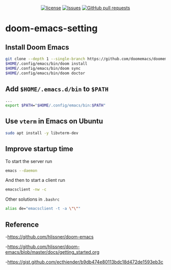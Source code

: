 <p align="center">
  <a href="https://github.com/mingyuchoo/doom-emacs-configurations/blob/main/LICENSE"><img alt="license" src="https://img.shields.io/github/license/mingyuchoo/doom-emacs-configurations"/></a>
  <a href="https://github.com/mingyuchoo/doom-emacs-setting/issues"><img alt="Issues" src="https://img.shields.io/github/issues/mingyuchoo/doom-emacs-setting?color=appveyor" /></a>
  <a href="https://github.com/mingyuchoo/doom-emacs-setting/pulls"><img alt="GitHub pull requests" src="https://img.shields.io/github/issues-pr/mingyuchoo/doom-emacs-setting?color=appveyor" /></a>
</p>

# doom-emacs-setting

## Install Doom Emacs

```bash
git clone --depth 1 --single-branch https://github.com/doomemacs/doomemacs ~/.config/emacs
$HOME/.config/emacs/bin/doom install
$HOME/.config/emacs/bin/doom sync
$HOME/.config/emacs/bin/doom doctor
```

## Add `$HOME/.emacs.d/bin` to `$PATH`

```bash
...
export $PATH="$HOME/.config/emacs/bin:$PATH"
```

## Use `vterm` in Emacs on Ubuntu

```bash
sudo apt install -y libvterm-dev
```

## Improve startup time

To start the server run

```bash
emacs --daemon
```

And then to start a client run

```bash
emacsclient -nw -c
```

Other solutions in `.bashrc`

```bash
alias de="emacsclient -t -a \"\""
```

## Reference

-<https://github.com/hlissner/doom-emacs>

-<https://github.com/hlissner/doom-emacs/blob/master/docs/getting_started.org>

-<https://gist.github.com/ecthiender/b9db474e80113bdc18d472de1593eb3c>
